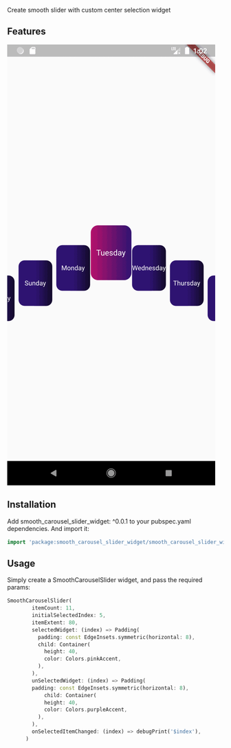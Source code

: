

Create smooth slider with custom center selection widget 

## Features


![alt text](https://raw.githubusercontent.com/sarah-Alraheb1995/SmoothCarouselSlider/master/screenshot/smooth-carousel.gif?raw=true)

## Installation
Add smooth_carousel_slider_widget: ^0.0.1 to your pubspec.yaml dependencies. And import it:
```dart
import 'package:smooth_carousel_slider_widget/smooth_carousel_slider_widget.dart';

```

## Usage

Simply create a SmoothCarouselSlider widget, and pass the required params:

```dart
SmoothCarouselSlider(
        itemCount: 11,
        initialSelectedIndex: 5,
        itemExtent: 80,
        selectedWidget: (index) => Padding(
          padding: const EdgeInsets.symmetric(horizontal: 8),
          child: Container(
            height: 40,
            color: Colors.pinkAccent,
          ),
        ),
        unSelectedWidget: (index) => Padding(
        padding: const EdgeInsets.symmetric(horizontal: 8),
            child: Container(
            height: 40,
            color: Colors.purpleAccent,
          ),
        ),
        onSelectedItemChanged: (index) => debugPrint('$index'),
      )

```

